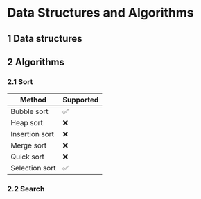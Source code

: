 # Data Structures and Algorithms

## 1 Data structures


## 2 Algorithms

### 2.1 Sort
| Method                 | Supported          | 
|------------------------|--------------------|
| Bubble sort            | :white_check_mark: |
| Heap sort              | :x: |
| Insertion sort         | :x: |
| Merge sort             | :x: |
| Quick sort             | :x: |
| Selection sort         | :white_check_mark: |

### 2.2 Search